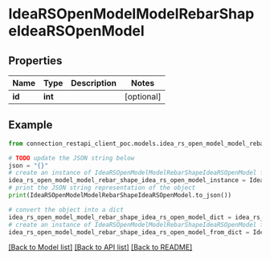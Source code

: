 # IdeaRSOpenModelModelRebarShapeIdeaRSOpenModel


## Properties

Name | Type | Description | Notes
------------ | ------------- | ------------- | -------------
**id** | **int** |  | [optional] 

## Example

```python
from connection_restapi_client_poc.models.idea_rs_open_model_model_rebar_shape_idea_rs_open_model import IdeaRSOpenModelModelRebarShapeIdeaRSOpenModel

# TODO update the JSON string below
json = "{}"
# create an instance of IdeaRSOpenModelModelRebarShapeIdeaRSOpenModel from a JSON string
idea_rs_open_model_model_rebar_shape_idea_rs_open_model_instance = IdeaRSOpenModelModelRebarShapeIdeaRSOpenModel.from_json(json)
# print the JSON string representation of the object
print(IdeaRSOpenModelModelRebarShapeIdeaRSOpenModel.to_json())

# convert the object into a dict
idea_rs_open_model_model_rebar_shape_idea_rs_open_model_dict = idea_rs_open_model_model_rebar_shape_idea_rs_open_model_instance.to_dict()
# create an instance of IdeaRSOpenModelModelRebarShapeIdeaRSOpenModel from a dict
idea_rs_open_model_model_rebar_shape_idea_rs_open_model_from_dict = IdeaRSOpenModelModelRebarShapeIdeaRSOpenModel.from_dict(idea_rs_open_model_model_rebar_shape_idea_rs_open_model_dict)
```
[[Back to Model list]](../README.md#documentation-for-models) [[Back to API list]](../README.md#documentation-for-api-endpoints) [[Back to README]](../README.md)


